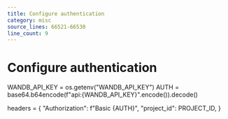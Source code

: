 ```yaml
---
title: Configure authentication
category: misc
source_lines: 66521-66530
line_count: 9
---
```


# Configure authentication
WANDB_API_KEY = os.getenv("WANDB_API_KEY")
AUTH = base64.b64encode(f"api:{WANDB_API_KEY}".encode()).decode()

headers = {
    "Authorization": f"Basic {AUTH}",
    "project_id": PROJECT_ID,
}

